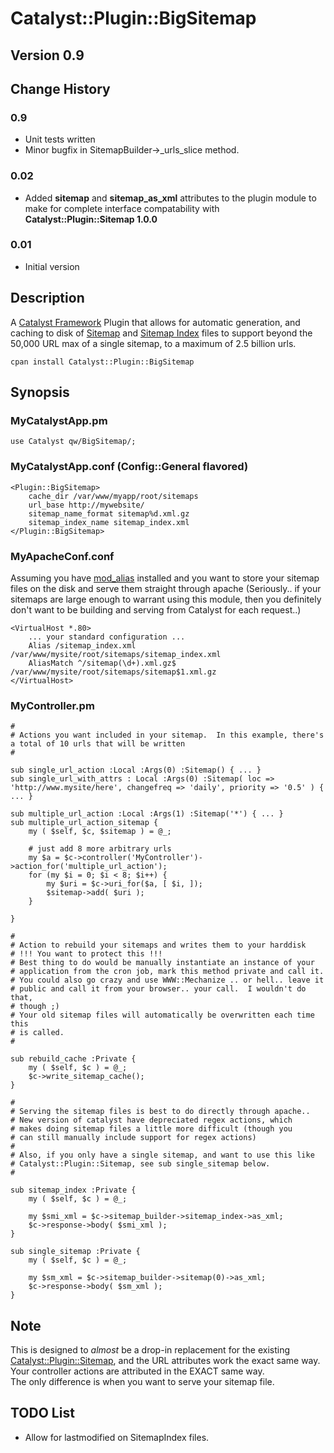 # Catalyst::Plugin::BigSitemap

## Version 0.9

## Change History 

### 0.9

* Unit tests written 
* Minor bugfix in SitemapBuilder->\_urls\_slice method.  

### 0.02

* Added **sitemap** and **sitemap_as_xml** attributes to the plugin module to make for complete interface compatability with **Catalyst::Plugin::Sitemap 1.0.0**

### 0.01

* Initial version

## Description

A [Catalyst Framework](http://catalystframework.org) Plugin that allows for automatic generation, and caching to disk
of [Sitemap](http://sitemaps.org/protocol.html) and [Sitemap Index](http://sitemaps.org/protocol.html#index) files to support
beyond the 50,000 URL max of a single sitemap, to a maximum of 2.5 billion urls.

```
cpan install Catalyst::Plugin::BigSitemap
```

## Synopsis

### MyCatalystApp.pm
```
use Catalyst qw/BigSitemap/;
```

### MyCatalystApp.conf (Config::General flavored)
```
<Plugin::BigSitemap>
    cache_dir /var/www/myapp/root/sitemaps
    url_base http://mywebsite/
    sitemap_name_format sitemap%d.xml.gz
    sitemap_index_name sitemap_index.xml
</Plugin::BigSitemap>
```

### MyApacheConf.conf

Assuming you have [mod_alias](http://httpd.apache.org/docs/2.2/mod/mod_alias.html#aliasmatch) installed
and you want to store your sitemap files on the disk and serve them straight through apache (Seriously.. 
if your sitemaps are large enough to warrant using this module, then you definitely don't want to be 
building and serving from Catalyst for each request..)

```
<VirtualHost *.80>
    ... your standard configuration ... 
    Alias /sitemap_index.xml /var/www/mysite/root/sitemaps/sitemap_index.xml
    AliasMatch ^/sitemap(\d+).xml.gz$ /var/www/mysite/root/sitemaps/sitemap$1.xml.gz
</VirtualHost>
```

### MyController.pm
```
#
# Actions you want included in your sitemap.  In this example, there's a total of 10 urls that will be written
#

sub single_url_action :Local :Args(0) :Sitemap() { ... }
sub single_url_with_attrs : Local :Args(0) :Sitemap( loc => 'http://www.mysite/here', changefreq => 'daily', priority => '0.5' ) { ... }

sub multiple_url_action :Local :Args(1) :Sitemap('*') { ... }    
sub multiple_url_action_sitemap {
    my ( $self, $c, $sitemap ) = @_;
    
    # just add 8 more arbitrary urls
    my $a = $c->controller('MyController')->action_for('multiple_url_action');
    for (my $i = 0; $i < 8; $i++) {
        my $uri = $c->uri_for($a, [ $i, ]);
        $sitemap->add( $uri );
    }
    
}

#
# Action to rebuild your sitemaps and writes them to your harddisk 
# !!! You want to protect this !!!
# Best thing to do would be manually instantiate an instance of your
# application from the cron job, mark this method private and call it.  
# You could also go crazy and use WWW::Mechanize .. or hell.. leave it
# public and call it from your browser.. your call.  I wouldn't do that, 
# though ;) 
# Your old sitemap files will automatically be overwritten each time this
# is called.
#

sub rebuild_cache :Private {
    my ( $self, $c ) = @_;
    $c->write_sitemap_cache();
}

#
# Serving the sitemap files is best to do directly through apache.. 
# New version of catalyst have depreciated regex actions, which
# makes doing sitemap files a little more difficult (though you
# can still manually include support for regex actions)
# 
# Also, if you only have a single sitemap, and want to use this like 
# Catalyst::Plugin::Sitemap, see sub single_sitemap below. 
#

sub sitemap_index :Private {
    my ( $self, $c ) = @_;
    
    my $smi_xml = $c->sitemap_builder->sitemap_index->as_xml;
    $c->response->body( $smi_xml );
}

sub single_sitemap :Private {
    my ( $self, $c ) = @_;
    
    my $sm_xml = $c->sitemap_builder->sitemap(0)->as_xml;
    $c->response->body( $sm_xml );
}
```

## Note

This is designed to _almost_ be a drop-in replacement for the existing [Catalyst::Plugin::Sitemap](https://metacpan.org/module/Catalyst::Plugin::Sitemap), 
and the URL attributes work the exact same way.  Your controller actions are attributed in the EXACT same way.  
The only difference is when you want to serve your sitemap file.

## TODO List

* Allow for lastmodified on SitemapIndex files.  

